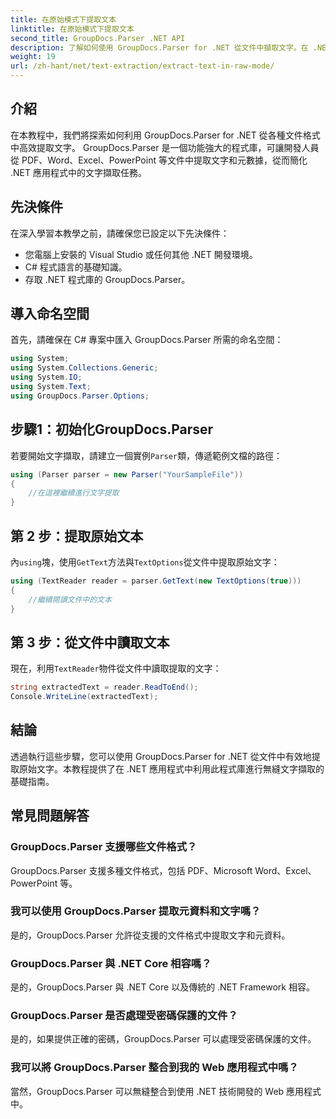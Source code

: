 ```yaml
---
title: 在原始模式下提取文本
linktitle: 在原始模式下提取文本
second_title: GroupDocs.Parser .NET API
description: 了解如何使用 GroupDocs.Parser for .NET 從文件中擷取文字。在 .NET 應用程式中輕鬆、有效率、無縫地提取文字。
weight: 19
url: /zh-hant/net/text-extraction/extract-text-in-raw-mode/
---
```

## 介紹
在本教程中，我們將探索如何利用 GroupDocs.Parser for .NET 從各種文件格式中高效提取文字。 GroupDocs.Parser 是一個功能強大的程式庫，可讓開發人員從 PDF、Word、Excel、PowerPoint 等文件中提取文字和元數據，從而簡化 .NET 應用程式中的文字擷取任務。
## 先決條件
在深入學習本教學之前，請確保您已設定以下先決條件：
- 您電腦上安裝的 Visual Studio 或任何其他 .NET 開發環境。
- C# 程式語言的基礎知識。
- 存取 .NET 程式庫的 GroupDocs.Parser。

## 導入命名空間
首先，請確保在 C# 專案中匯入 GroupDocs.Parser 所需的命名空間：
```csharp
using System;
using System.Collections.Generic;
using System.IO;
using System.Text;
using GroupDocs.Parser.Options;
```
## 步驟1：初始化GroupDocs.Parser
若要開始文字擷取，請建立一個實例`Parser`類，傳遞範例文檔的路徑：
```csharp
using (Parser parser = new Parser("YourSampleFile"))
{
    //在這裡繼續進行文字提取
}
```
## 第 2 步：提取原始文本
內`using`塊，使用`GetText`方法與`TextOptions`從文件中提取原始文字：
```csharp
using (TextReader reader = parser.GetText(new TextOptions(true)))
{
    //繼續閱讀文件中的文本
}
```
## 第 3 步：從文件中讀取文本
現在，利用`TextReader`物件從文件中讀取提取的文字：
```csharp
string extractedText = reader.ReadToEnd();
Console.WriteLine(extractedText);
```

## 結論
透過執行這些步驟，您可以使用 GroupDocs.Parser for .NET 從文件中有效地提取原始文字。本教程提供了在 .NET 應用程式中利用此程式庫進行無縫文字擷取的基礎指南。

## 常見問題解答
### GroupDocs.Parser 支援哪些文件格式？
GroupDocs.Parser 支援多種文件格式，包括 PDF、Microsoft Word、Excel、PowerPoint 等。
### 我可以使用 GroupDocs.Parser 提取元資料和文字嗎？
是的，GroupDocs.Parser 允許從支援的文件格式中提取文字和元資料。
### GroupDocs.Parser 與 .NET Core 相容嗎？
是的，GroupDocs.Parser 與 .NET Core 以及傳統的 .NET Framework 相容。
### GroupDocs.Parser 是否處理受密碼保護的文件？
是的，如果提供正確的密碼，GroupDocs.Parser 可以處理受密碼保護的文件。
### 我可以將 GroupDocs.Parser 整合到我的 Web 應用程式中嗎？
當然，GroupDocs.Parser 可以無縫整合到使用 .NET 技術開發的 Web 應用程式中。